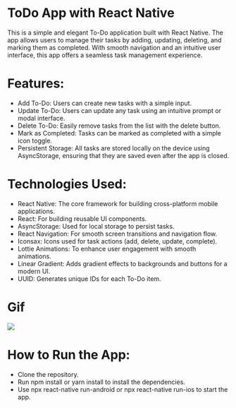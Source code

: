 # ToDo App with React Native

This is a simple and elegant To-Do application built with React Native. The app allows users to manage their tasks by adding, updating, deleting, and marking them as completed. With smooth navigation and an intuitive user interface, this app offers a seamless task management experience.

# Features:

- Add To-Do: Users can create new tasks with a simple input.
- Update To-Do: Users can update any task using an intuitive prompt or modal interface.
- Delete To-Do: Easily remove tasks from the list with the delete button.
- Mark as Completed: Tasks can be marked as completed with a simple icon toggle.
- Persistent Storage: All tasks are stored locally on the device using AsyncStorage, ensuring that they are saved even after the app is closed.

# Technologies Used:

- React Native: The core framework for building cross-platform mobile applications.
- React: For building reusable UI components.
- AsyncStorage: Used for local storage to persist tasks.
- React Navigation: For smooth screen transitions and navigation flow.
- Iconsax: Icons used for task actions (add, delete, update, complete).
- Lottie Animations: To enhance user engagement with smooth animations.
- Linear Gradient: Adds gradient effects to backgrounds and buttons for a modern UI.
- UUID: Generates unique IDs for each To-Do item.

# Gif

![](/src/assets/asyncTODO.gif)

# How to Run the App:

- Clone the repository.
- Run npm install or yarn install to install the dependencies.
- Use npx react-native run-android or npx react-native run-ios to start the app.

